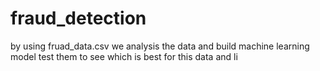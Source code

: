 # fraud_detection
by using fruad_data.csv we analysis the data and build machine learning model test them to see which is best for this data and li 
